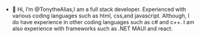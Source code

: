 - 👋 Hi, I’m @TonytheAlias,I am a full stack developer. Experienced with various coding languages such as html, css,and javascript. Although, I do have experience in other coding languages such as c# and c++. I am also experience with frameworks such as .NET MAUI and react. 
